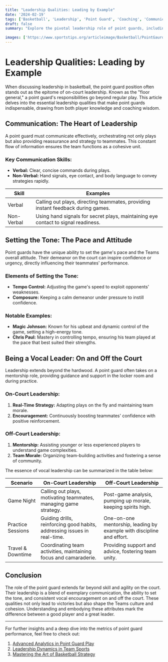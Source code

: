 ```yaml
---
title: "Leadership Qualities: Leading by Example"
date: '2024-02-19'
tags: ['Basketball', 'Leadership', 'Point Guard', 'Coaching', 'Communication', 'Team Dynamics', 'Player Development', 'Sports Psychology', 'Professional Insights']
draft: false
summary: "Explore the pivotal leadership role of point guards, including their prowess in communication, setting the tone, and being vocal leaders both on and off the court."

images: ['https://www.sportstips.org/articleimage/Basketball/PointGaurd/leadership_qualities_leading_by_example.webp']
---
```


# Leadership Qualities: Leading by Example

When discussing leadership in basketball, the point guard position often stands out as the epitome of on-court leadership. Known as the "floor general," a point guard's responsibilities go beyond regular play. This article delves into the essential leadership qualities that make point guards indispensable, drawing from both player knowledge and coaching wisdom.

## Communication: The Heart of Leadership

A point guard must communicate effectively, orchestrating not only plays but also providing reassurance and strategy to teammates. This constant flow of information ensures the team functions as a cohesive unit.

### Key Communication Skills:
- **Verbal:** Clear, concise commands during plays.
- **Non-Verbal:** Hand signals, eye contact, and body language to convey strategies rapidly.

| **Skill**        | **Examples**                                                                      |
|------------------|-----------------------------------------------------------------------------------|
| Verbal           | Calling out plays, directing teammates, providing instant feedback during games.  |
| Non-Verbal       | Using hand signals for secret plays, maintaining eye contact to signal readiness. |

## Setting the Tone: The Pace and Attitude

Point guards have the unique ability to set the game's pace and the Teams overall attitude. Their demeanor on the court can inspire confidence or urgency, directly influencing their teammates' performance.

### Elements of Setting the Tone:
- **Tempo Control:** Adjusting the game's speed to exploit opponents' weaknesses.
- **Composure:** Keeping a calm demeanor under pressure to instill confidence.

### Notable Examples:
- **Magic Johnson:** Known for his upbeat and dynamic control of the game, setting a high-energy tone.
- **Chris Paul:** Mastery in controlling tempo, ensuring his team played at the pace that best suited their strengths.

## Being a Vocal Leader: On and Off the Court

Leadership extends beyond the hardwood. A point guard often takes on a mentorship role, providing guidance and support in the locker room and during practice.

### On-Court Leadership:
1. **Real-Time Strategy:** Adapting plays on the fly and maintaining team morale.
2. **Encouragement:** Continuously boosting teammates' confidence with positive reinforcement.

### Off-Court Leadership:
1. **Mentorship:** Assisting younger or less experienced players to understand game complexities.
2. **Team Morale:** Organizing team-building activities and fostering a sense of community.

The essence of vocal leadership can be summarized in the table below:

| **Scenario**          | **On-Court Leadership**                                                       | **Off-Court Leadership**                                             |
|-----------------------|-------------------------------------------------------------------------------|----------------------------------------------------------------------|
| Game Night            | Calling out plays, motivating teammates, managing game strategy.              | Post-game analysis, pumping up morale, keeping spirits high.         |
| Practice Sessions     | Guiding drills, reinforcing good habits, addressing issues in real-time.      | One-on-one mentorship, leading by example with discipline and effort.|
| Travel & Downtime     | Coordinating team activities, maintaining focus and camaraderie.              | Providing support and advice, fostering team unity.                  |

## Conclusion

The role of the point guard extends far beyond skill and agility on the court. Their leadership is a blend of exemplary communication, the ability to set the tone, and consistent vocal encouragement on and off the court. These qualities not only lead to victories but also shape the Teams culture and cohesion. Understanding and embodying these attributes mark the difference between a good player and a great leader.

---

For further insights and a deep dive into the metrics of point guard performance, feel free to check out:

1. [Advanced Analytics in Point Guard Play](https://example.com)
2. [Leadership Dynamics in Team Sports](https://example.com)
3. [Mastering the Art of Basketball Strategy](https://example.com)
```